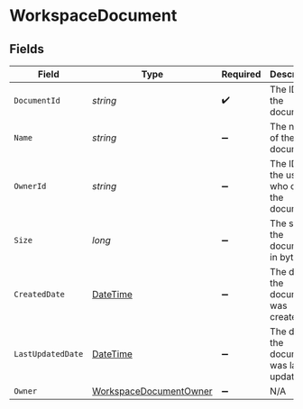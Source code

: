 # WorkspaceDocument


## Fields

| Field                                                                                 | Type                                                                                  | Required                                                                              | Description                                                                           |
| ------------------------------------------------------------------------------------- | ------------------------------------------------------------------------------------- | ------------------------------------------------------------------------------------- | ------------------------------------------------------------------------------------- |
| `DocumentId`                                                                          | *string*                                                                              | :heavy_check_mark:                                                                    | The ID of the document                                                                |
| `Name`                                                                                | *string*                                                                              | :heavy_minus_sign:                                                                    | The name of the document                                                              |
| `OwnerId`                                                                             | *string*                                                                              | :heavy_minus_sign:                                                                    | The ID of the user who owns the document                                              |
| `Size`                                                                                | *long*                                                                                | :heavy_minus_sign:                                                                    | The size of the document in bytes                                                     |
| `CreatedDate`                                                                         | [DateTime](https://learn.microsoft.com/en-us/dotnet/api/system.datetime?view=net-5.0) | :heavy_minus_sign:                                                                    | The date the document was created                                                     |
| `LastUpdatedDate`                                                                     | [DateTime](https://learn.microsoft.com/en-us/dotnet/api/system.datetime?view=net-5.0) | :heavy_minus_sign:                                                                    | The date the document was last updated                                                |
| `Owner`                                                                               | [WorkspaceDocumentOwner](../../Models/Components/WorkspaceDocumentOwner.md)           | :heavy_minus_sign:                                                                    | N/A                                                                                   |